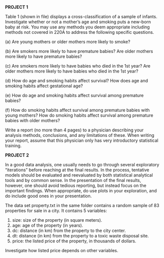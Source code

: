 
**PROJECT 1**

Table 1 (shown in file) displays a cross-classification of a sample of infants. Investigate whether or not a mother’s age
and smoking puts a new-born baby at risk. You may use any methods you deem appropriate including
methods not covered in 220A to address the following specific questions.

(a) Are young mothers or older mothers more likely to smoke?

(b) Are smokers more likely to have premature babies? Are older mothers more likely to have premature babies?

(c) Are smokers more likely to have babies who died in the 1st year? Are older mothers more likely
to have babies who died in the 1st year?

(d) How do age and smoking habits affect survival? How does age and smoking habits affect gestational
age?

(e) How do age and smoking habits affect survival among premature babies?

(f) How do smoking habits affect survival among premature babies with young mothers? How do
smoking habits affect survival among premature babies with older mothers?

Write a report (no more than 4 pages) to a physician describing your analysis methods, conclusions,
and any limitations of these. When writing your report, assume that this physician only has very
introductory statistical training.


**PROJECT 2**

In a good data analysis, one usually needs to go through several exploratory “iterations” before
reaching at the final results. In the process, tentative models should be evaluated and reevaluated by
both statistical analytical tools and by common sense. In the presentation of the final results, however,
one should avoid tedious reporting, but instead focus on the important findings. When appropriate, do
use plots in your exploration, and do include good ones in your presentation.

The data set property.txt in the same folder contains a random sample of 83 properties for sale in a
city. It contains 5 variables:
1. size: size of the property (in square meters).
2. age: age of the property (in years).
3. dc: distance (in km) from the property to the city center.
4. dt: distance (in km) from the property to a toxic waste disposal site.
5. price: the listed price of the property, in thousands of dollars.

Investigate how listed price depends on other variables.
